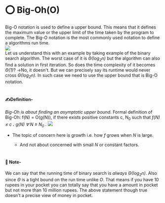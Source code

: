 # ⭕ Big-Oh(O)
Big-O notation is used to define a upper bound. This means that it defines the maximum value or the upper limit of the time taken by the program to complete.
The Big-O notation is the most commonly used notation to define a algorithms run time. 
</br>
![](https://encrypted-tbn0.gstatic.com/images?q=tbn:ANd9GcTDfxCAOEiRPGw7ip5x2nCOX4GDeJ3II1LRxxMordmViO5Ae7nFwP4LJJXgQvEW9NcxGfY&usqp=CAU)
</br>
Let us understand this with an example by taking example of the binary search algorithm. The worst case of it is *Θ(log<sub>2​</sub>n)* but the algorithm can also find a solution in first iteration. 
So does the time complexity of it becomes *Θ(1)*?
->No, it doesn't. But we can precisely say its runtime would never cross *Θ(log<sub>2​</sub>n)*. In such case we need to use the upper bound that is Big-O notation.
#
#### ✍Definition- 
*Big-Oh is about finding an asymptotic upper bound.*
Formal definition of Big-Oh:
f(N) = O(g(N)), if there exists positive constants c, N<sub>0</sub> such that _f(N) ≤ c **.** g(N) ∀ N ≥ N<sub>0</sub> ._
![](https://cdn.programiz.com/sites/tutorial2program/files/big0.png)
 - The topic of concern here is growth i.e. how _f_ grows when _N_ is large.
 
	 - And not about concerned with small _N_ or constant factors.
	 

#

#### 📝 Note-
We can say that the running time of binary search is _always_  _Θ(log<sub>2​</sub>n)_. Also since *Θ* is a tight bound on the run time unlike _O_. That means if you have 10 rupees in your pocket you can totally say that you have a amount in pocket but not more than 10 million rupees.
The above statement though true doesn't a precise view of money in pocket. 

